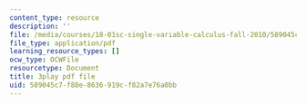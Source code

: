 ```yaml
---
content_type: resource
description: ''
file: /media/courses/18-01sc-single-variable-calculus-fall-2010/589045c7f88e8636919cf82a7e76a0bb_BSAA0akmPEU.pdf
file_type: application/pdf
learning_resource_types: []
ocw_type: OCWFile
resourcetype: Document
title: 3play pdf file
uid: 589045c7-f88e-8636-919c-f82a7e76a0bb
---
```

